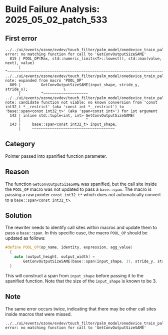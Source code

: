 # Build Failure Analysis: 2025_05_02_patch_533

## First error

```
../../ui/events/ozone/evdev/touch_filter/palm_model/onedevice_train_palm_detection_filter_inference_beta.cc:815:1: error: no matching function for call to 'GetConvOutputSizeSAME'
  815 | POOL_OP(Max, std::numeric_limits<T>::lowest(), std::max(value, next), value)
      | ^~~~~~~~~~~~~~~~~~~~~~~~~~~~~~~~~~~~~~~~~~~~~~~~~~~~~~~~~~~~~~~~~~~~~~~~~~~~
../../ui/events/ozone/evdev/touch_filter/palm_model/onedevice_train_palm_detection_filter_inference_beta.cc:809:9: note: expanded from macro 'POOL_OP'
  809 |         GetConvOutputSizeSAME(input_shape, stride_y, stride_x);                \
      |         ^~~~~~~~~~~~~~~~~~~~~
../../ui/events/ozone/evdev/touch_filter/palm_model/onedevice_train_palm_detection_filter_inference_beta.cc:142:29: note: candidate function not viable: no known conversion from 'const int32_t *__restrict' (aka 'const int *__restrict') to 'base::span<const int32_t>' (aka 'span<const int>') for 1st argument
  142 | inline std::tuple<int, int> GetConvOutputSizeSAME(
      |                             ^
  143 |     base::span<const int32_t> input_shape,
      |     ~~~~~~~~~~~~~~~~~~~~~~~~~~~~~~~~~~~~~
```

## Category
Pointer passed into spanified function parameter.

## Reason
The function `GetConvOutputSizeSAME` was spanified, but the call site inside the `POOL_OP` macro was not updated to pass a `base::span`. The macro is passing a raw pointer `const int32_t*` which does not automatically convert to a `base::span<const int32_t>`.

## Solution
The rewriter needs to identify call sites within macros and update them to pass a `base::span`. In this specific case, the macro `POOL_OP` should be updated as follows:
```c++
#define POOL_OP(op_name, identity, expression, agg_value)                       \
  {                                                                             \
    auto [output_height, output_width] =                                         \
        GetConvOutputSizeSAME(base::span(input_shape, 3), stride_y, stride_x); \
  }
```
This will construct a span from `input_shape` before passing it to the spanified function. Note that the size of the `input_shape` is known to be 3.

## Note
The same error occurs twice, indicating that there may be other call sites inside macros that were missed.
```
../../ui/events/ozone/evdev/touch_filter/palm_model/onedevice_train_palm_detection_filter_inference_beta.cc:816:1: error: no matching function for call to 'GetConvOutputSizeSAME'